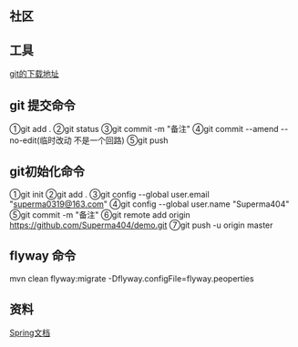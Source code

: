 ##  社区


##  工具
[git的下载地址](https://git-scm.com/download)

##  git 提交命令
①git add .
②git status
③git commit -m "备注"
④git commit --amend --no-edit(临时改动 不是一个回路)
⑤git push
##   git初始化命令
①git init
②git add .
③git config --global user.email "superma0319@163.com"
④git config --global user.name "Superma404"
⑤git commit -m "备注"
⑥git remote add origin https://github.com/Superma404/demo.git
⑦git push -u origin master
##  flyway 命令
mvn clean flyway:migrate -Dflyway.configFile=flyway.peoperties

##  资料
[Spring文档](https://spring.io/guides)